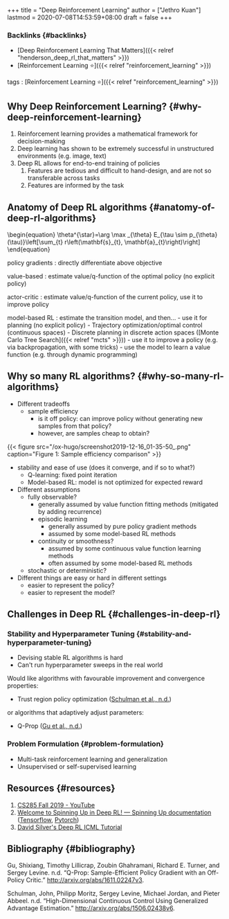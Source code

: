 +++
title = "Deep Reinforcement Learning"
author = ["Jethro Kuan"]
lastmod = 2020-07-08T14:53:59+08:00
draft = false
+++

### Backlinks {#backlinks}

- [Deep Reinforcement Learning That Matters]({{< relref "henderson_deep_rl_that_matters" >}})
- [Reinforcement Learning ⭐]({{< relref "reinforcement_learning" >}})

tags
: [Reinforcement Learning ⭐]({{< relref "reinforcement_learning" >}})

## Why Deep Reinforcement Learning? {#why-deep-reinforcement-learning}

1.  Reinforcement learning provides a mathematical framework for decision-making
2.  Deep learning has shown to be extremely successful in unstructured
    environments (e.g. image, text)
3.  Deep RL allows for end-to-end training of policies
    1.  Features are tedious and difficult to hand-design, and are not
        so transferable across tasks
    2.  Features are informed by the task

## Anatomy of Deep RL algorithms {#anatomy-of-deep-rl-algorithms}

\begin{equation}
\theta^{\star}=\arg \max \_{\theta} E\_{\tau \sim p\_{\theta}(\tau)}\left[\sum\_{t} r\left(\mathbf{s}\_{t}, \mathbf{a}\_{t}\right)\right]
\end{equation}

policy gradients
: directly differentiate above objective

value-based
: estimate value/q-function of the optimal policy (no
explicit policy)

actor-critic
: estimate value/q-function of the current policy, use
it to improve policy

model-based RL
: estimate the transition model, and then... - use it for planning (no explicit policy) - Trajectory optimization/optimal control (continuous spaces) - Discrete planning in discrete action spaces ([Monte Carlo Tree Search]({{< relref "mcts" >}})) - use it to improve a policy (e.g. via backpropagation, with some tricks) - use the model to learn a value function (e.g. through dynamic programming)

## Why so many RL algorithms? {#why-so-many-rl-algorithms}

- Different tradeoffs
  - sample efficiency
    - is it off policy: can improve policy without generating new
      samples from that policy?
    - however, are samples cheap to obtain?

{{< figure src="/ox-hugo/screenshot2019-12-16_01-35-50_.png" caption="Figure 1: Sample efficiency comparison" >}}

- stability and ease of use (does it converge, and if so to what?)
  - Q-learning: fixed point iteration
  - Model-based RL: model is not optimized for expected reward
- Different assumptions
  - fully observable?
    - generally assumed by value function fitting methods (mitigated
      by adding recurrence)
    - episodic learning
      - generally assumed by pure policy gradient methods
      - assumed by some model-based RL methods
    - continuity or smoothness?
      - assumed by some continuous value function learning methods
      - often assumed by some model-based RL methods
  - stochastic or deterministic?
- Different things are easy or hard in different settings
  - easier to represent the policy?
  - easier to represent the model?

## Challenges in Deep RL {#challenges-in-deep-rl}

### Stability and Hyperparameter Tuning {#stability-and-hyperparameter-tuning}

- Devising stable RL algorithms is hard
- Can't run hyperparameter sweeps in the real world

Would like algorithms with favourable improvement and convergence
properties:

- Trust region policy optimization
  ([Schulman et al., n.d.](#org2ce778c))

or algorithms that adaptively adjust parameters:

- Q-Prop ([Gu et al., n.d.](#orgb85556a))

### Problem Formulation {#problem-formulation}

- Multi-task reinforcement learning and generalization
- Unsupervised or self-supervised learning

## Resources {#resources}

1.  [CS285 Fall 2019 - YouTube](https://www.youtube.com/playlist?list=PLkFD6%5F40KJIwhWJpGazJ9VSj9CFMkb79A)
2.  [Welcome to Spinning Up in Deep RL! — Spinning Up documentation](https://spinningup.openai.com/en/latest/)
    ([Tensorflow](https://github.com/openai/spinningup), [Pytorch](https://github.com/kashif/firedup/))
3.  [David Silver's Deep RL ICML Tutorial](https://www.icml.cc/2016/tutorials/deep%5Frl%5Ftutorial.pdf)

## Bibliography {#bibliography}

<a id="orgb85556a"></a>Gu, Shixiang, Timothy Lillicrap, Zoubin Ghahramani, Richard E. Turner, and Sergey Levine. n.d. “Q-Prop: Sample-Efficient Policy Gradient with an Off-Policy Critic.” <http://arxiv.org/abs/1611.02247v3>.

<a id="org2ce778c"></a>Schulman, John, Philipp Moritz, Sergey Levine, Michael Jordan, and Pieter Abbeel. n.d. “High-Dimensional Continuous Control Using Generalized Advantage Estimation.” <http://arxiv.org/abs/1506.02438v6>.
